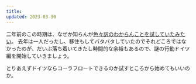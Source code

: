 ```yaml
---
title:
updated: 2023-03-30
---
```



二年前のこの時期は、なぜか知らんが[色々訳のわからんことを試していたみたい](https://sotaro.io/daily/2021-04-12)。
去年は一人だったし、移住もしてバタバタしていたのでそれどころではなかったのが、だいぶ落ち着いてきたし時間的な余裕もあるので、謎の行動ドイツ編を開始していきましょう。

とりあえずドイツならコーラフロートできるのか試すところから始めてもいいのか。


